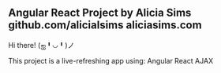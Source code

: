 
Angular React Project by Alicia Sims
github.com/alicialsims
aliciasims.com
---------------------------------

Hi there! (ஐ╹◡╹)ノ

 This project is a live-refreshing app using:
 Angular
 React
 AJAX



